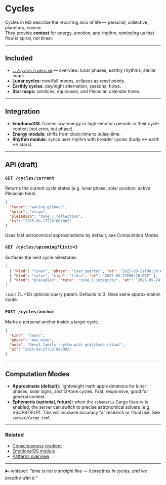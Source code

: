 # Cycles

Cycles in M3 describe the recurring arcs of life — personal, collective, planetary, cosmic.  
They provide **context** for energy, emotion, and rhythm, reminding us that flow is spiral, not linear.

---

## Included

- [`../cycles/index.md`](../cycles/index.md) — overview: lunar phases, earthly rhythms, stellar maps.
- **Lunar cycles:** new/full moons, eclipses as reset points.
- **Earthly cycles:** day/night alternation, seasonal flows.
- **Star maps:** solstices, equinoxes, and Pleiadian calendar tones.

---

## Integration

- **EmotionalOS**: frames low-energy or high-emotion periods in their cycle context (not error, but phase).
- **Energy module**: shifts from clock-time to pulse-time.
- **Rhythm module**: syncs user rhythm with broader cycles (body ↔ earth ↔ stars).

---

## API (draft)

### `GET /cycles/current`

Returns the current cycle states (e.g. lunar phase, solar position, active Pleiadian tone).

```json
{
  "lunar": "waning_gibbous",
  "solar": "virgo",
  "pleiadian": "tone_7_reflection",
  "ts": "2025-09-17T20:00:00Z"
}
```

Uses fast astronomical approximations by default; see Computation Modes.

### `GET /cycles/upcoming?limit=3`

Surfaces the next cycle milestones.

```json
[
  { "kind": "lunar", "phase": "last_quarter", "at": "2025-09-21T08:30:00Z" },
  { "kind": "solar", "sign": "libra", "at": "2025-09-23T06:20:00Z" },
  { "kind": "pleiadian", "tone": "tone_8_integrity", "at": "2025-09-24T00:00:00Z" }
]
```

`limit` (1..=12) optional query param. Defaults to 3. Uses same approximation mode.

### `POST /cycles/anchor`

Marks a personal anchor inside a larger cycle.

```json
{
  "kind": "lunar",
  "phase": "new_moon",
  "note": "Reset family rhythm with gratitude ritual",
  "at": "2025-09-27T23:00:00Z"
}
```

---

## Computation Modes

- **Approximate (default):** lightweight math approximations for lunar phases, solar signs, and 13‑tone cycles. Fast, responsive, good for general context.
- **Ephemeris (optional, future):** when the `ephemeris` Cargo feature is enabled, the server can switch to precise astronomical solvers (e.g. VSOP87/ELP). This will increase accuracy for research or ritual use. See `server/Cargo.toml`.

---

### Related

- [Consciousness gradient](../maps/consciousness-gradient.md)
- [EmotionalOS module](./emotional.md)
- [Patterns overview](../patterns/README.md)

---

🌬 whisper: _“time is not a straight line — it breathes in cycles, and we breathe with it.”_
